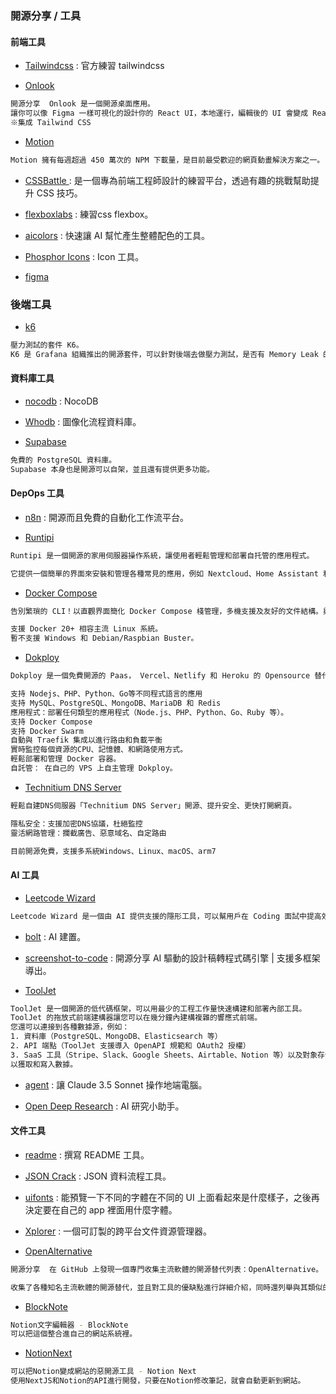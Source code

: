### 開源分享 / 工具

#### 前端工具
- [Tailwindcss](https://play.tailwindcss.com/) : 官方練習 tailwindcss

- [Onlook](https://github.com/onlook-dev/onlook)
```bash
開源分享  Onlook 是一個開源桌面應用。
讓你可以像 Figma 一樣可視化的設計你的 React UI，本地運行，編輯後的 UI 會變成 React 程式碼。
※集成 Tailwind CSS
```

- [Motion](http://motion.dev)
```bash
Motion 擁有每週超過 450 萬次的 NPM 下載量，是目前最受歡迎的網頁動畫解決方案之一。
```

- [CSSBattle ](https://cssbattle.dev/) : 是一個專為前端工程師設計的練習平台，透過有趣的挑戰幫助提升 CSS 技巧。

- [flexboxlabs](https://flexboxlabs.netlify.app/grid) : 練習css flexbox。

- [aicolors](https://aicolors.co/) : 快速讓 AI 幫忙產生整體配色的工具。

- [Phosphor Icons](https://phosphoricons.com/) : Icon 工具。

- [figma](https://www.figma.com/community/plugin/898620911119764089/phosphor-icons)

### 後端工具

- [k6](https://github.com/grafana/k6)
```bash
壓力測試的套件 K6。
K6 是 Grafana 組織推出的開源套件，可以針對後端去做壓力測試，是否有 Memory Leak 的狀況。
```

#### 資料庫工具
- [nocodb](https://github.com/nocodb/nocodb) : NocoDB

- [Whodb](http://github.com/clidey/whodb) : 圖像化流程資料庫。

- [Supabase](https://supabase.com)
```bash
免費的 PostgreSQL 資料庫。
Supabase 本身也是開源可以自架，並且還有提供更多功能。
```

#### DepOps 工具
- [n8n](https://github.com/n8n-io/n8n) : 開源而且免費的自動化工作流平台。

- [Runtipi](https://github.com/runtipi/runtipi)
```bash
Runtipi 是一個開源的家用伺服器操作系統，讓使用者輕鬆管理和部署自托管的應用程式。

它提供一個簡單的界面來安裝和管理各種常見的應用，例如 Nextcloud、Home Assistant 和其他雲端或家庭自動化工具。
```

- [Docker Compose](https://github.com/louislam/dockge)
```bash
告別繁瑣的 CLI！以直觀界面簡化 Docker Compose 棧管理，多機支援及友好的文件結構。與 Portainer 等工具良好共存。 

支援 Docker 20+ 相容主流 Linux 系統。
暫不支援 Windows 和 Debian/Raspbian Buster。
```


- [Dokploy](https://github.com/Dokploy/dokploy)
```bash
Dokploy 是一個免費開源的 Paas， Vercel、Netlify 和 Heroku 的 Opensource 替代品。

支持 Nodejs、PHP、Python、Go等不同程式語言的應用
支持 MySQL、PostgreSQL、MongoDB、MariaDB 和 Redis 
應用程式：部署任何類型的應用程式（Node.js、PHP、Python、Go、Ruby 等）。
支持 Docker Compose 
支持 Docker Swarm
自動與 Traefik 集成以進行路由和負載平衡
實時監控每個資源的CPU、記憶體、和網路使用方式。
輕鬆部署和管理 Docker 容器。
自託管： 在自己的 VPS 上自主管理 Dokploy。
```

- [Technitium DNS Server](https://technitium.com/dns)
```bash
輕鬆自建DNS伺服器「Technitium DNS Server」開源、提升安全、更快打開網頁。

隱私安全：支援加密DNS協議，杜絕監控
靈活網路管理：攔截廣告、惡意域名、自定路由

目前開源免費，支援多系統Windows、Linux、macOS、arm7
```

#### AI 工具
- [Leetcode Wizard](https://leetcodewizard.io/)
```bash
Leetcode Wizard 是一個由 AI 提供支援的隱形工具，可以幫用戶在 Coding 面試中提高效率。
```

- [bolt](https://bolt.new) : AI 建置。

- [screenshot-to-code](http://github.com/abi/screenshot-to-code) : 開源分享 AI 驅動的設計稿轉程式碼引擎 | 支援多框架導出。

- [ToolJet](https://github.com/ToolJet/ToolJet)
```bash
ToolJet 是一個開源的低代碼框架，可以用最少的工程工作量快速構建和部署內部工具。
ToolJet 的拖放式前端建構器讓您可以在幾分鐘內建構複雜的響應式前端。
您還可以連接到各種數據源，例如：
1. 資料庫（PostgreSQL、MongoDB、Elasticsearch 等）
2. API 端點（ToolJet 支援導入 OpenAPI 規範和 OAuth2 授權）
3. SaaS 工具（Stripe、Slack、Google Sheets、Airtable、Notion 等）以及對象存儲服務（S3、GCS、Minio 等）
以獲取和寫入數據。
```

- [agent](https://github.com/corbt/agent.exe) : 讓 Claude 3.5 Sonnet 操作地端電腦。

- [Open Deep Research](https://github.com/nickscamara/open-deep-research) : AI 研究小助手。

#### 文件工具
- [readme](https://readme.so/) : 撰寫 README 工具。

- [JSON Crack](https://jsoncrack.com/) : JSON 資料流程工具。

- [uifonts](https://www.uifonts.app/) : 能預覽一下不同的字體在不同的 UI 上面看起來是什麼樣子，之後再決定要在自己的 app 裡面用什麼字體。

- [Xplorer](https://github.com/kimlimjustin/xplorer) : 一個可訂製的跨平台文件資源管理器。

- [OpenAlternative](https://github.com/piotrkulpinski/openalternative)
```bash
開源分享  在 GitHub 上發現一個專門收集主流軟體的開源替代列表：OpenAlternative。

收集了各種知名主流軟體的開源替代，並且對工具的優缺點進行詳細介紹，同時還列舉與其類似的更多開源替代。
```

- [BlockNote](https://github.com/TypeCellOS/BlockNote)
```bash
Notion文字編輯器 - BlockNote
可以把這個整合進自己的網站系統裡。
```

- [NotionNext](https://github.com/tangly1024/NotionNext)
```bash
可以把Notion變成網站的惡開源工具 - Notion Next
使用NextJS和Notion的API進行開發，只要在Notion修改筆記，就會自動更新到網站。
```